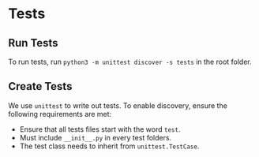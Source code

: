# Tests
## Run Tests
To run tests, run `python3 -m unittest discover -s tests` in the root folder. 

## Create Tests
We use `unittest` to write out tests. To enable discovery, ensure the following requirements are met:
- Ensure that all tests files start with the word `test`. 
- Must include `__init__.py` in every test folders.
- The test class needs to inherit from `unittest.TestCase`.
